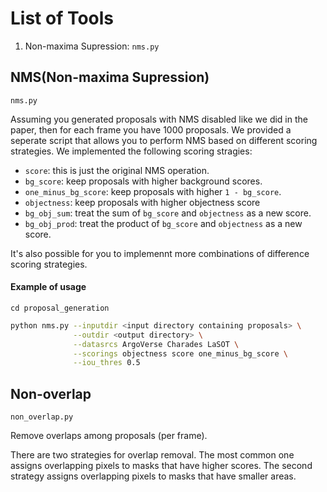 # List of Tools

1. Non-maxima Supression: `nms.py`

## NMS(Non-maxima Supression)

`nms.py`

Assuming you generated proposals with NMS disabled like we did in the paper, then for each frame you have 1000 proposals. We provided a seperate script that allows you to perform NMS based on different scoring strategies. We implemented the following scoring stragies:

- `score`:  this is just the original NMS operation.
- `bg_score`: keep proposals with higher background scores.
- `one_minus_bg_score`: keep proposals with higher `1 - bg_score`.
- `objectness`: keep proposals with higher objectness score
- `bg_obj_sum`: treat the sum of `bg_score` and `objectness` as a new score. 
- `bg_obj_prod`: treat the product of `bg_score` and `objectness` as a new score. 

It's also possible for you to implemennt more combinations of difference scoring strategies.

#### Example of usage

```cd proposal_generation```

```bash
python nms.py --inputdir <input directory containing proposals> \
              --outdir <output directory> \
              --datasrcs ArgoVerse Charades LaSOT \
              --scorings objectness score one_minus_bg_score \
              --iou_thres 0.5
```

## Non-overlap
`non_overlap.py`

Remove overlaps among proposals (per frame).

There are two strategies for overlap removal. 
The most common one assigns overlapping pixels to masks that have higher scores.
The second strategy assigns overlapping pixels to masks that have smaller areas. 





